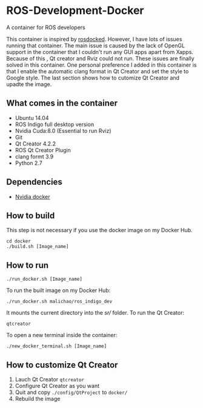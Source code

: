 # ROS-Development-Docker
A container for ROS developers

This container is inspired by [rosdocked](https://github.com/jbohren/rosdocked). However, I have lots of issues running that container. The main issue is caused by the lack of OpenGL support in the container that I couldn't run any GUI apps apart from Xapps. Because of this , Qt creator and Rviz could not run. These issues are finally solved in this container. One personal preference I added in this container is that I enable the automatic clang format in Qt Creator and set the style to Google style. The last section shows how to cutomize Qt Creator and upadte the image.

## What comes in the container
- Ubuntu 14.04
- ROS Indigo full desktop version
- Nvidia Cuda:8.0 (Essential to run Rviz)
- Git
- Qt Creator 4.2.2
- ROS Qt Creator Plugin
- clang formt 3.9
- Python 2.7

## Dependencies
- [Nvidia docker](https://github.com/NVIDIA/nvidia-docker)

## How to build
This step is not necessary if you use the docker image on my Docker Hub.

```
cd docker
./build.sh [Image_name]
```

## How to run
```
./run_docker.sh [Image_name]
```
To run the built image on my Docker Hub:
```
./run_docker.sh malichao/ros_indigo_dev
```

It mounts the current directory into the *sr/* folder. To run the Qt Creator:
```
qtcreator
```

To open a new terminal inside the container:
```
./new_docker_terminal.sh [Image_name]
```

## How to customize Qt Creator
1. Lauch Qt Creator `qtcreator`
1. Configure Qt Creator as you want
1. Quit and copy `./config/QtProject` to `docker/`
1. Rebuild the image
